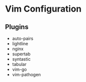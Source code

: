 # Vim Configuration

## Plugins

+ auto-pairs
+ lightline
+ nginx
+ supertab
+ syntastic
+ tabular
+ vim-go
+ vim-pathogen
